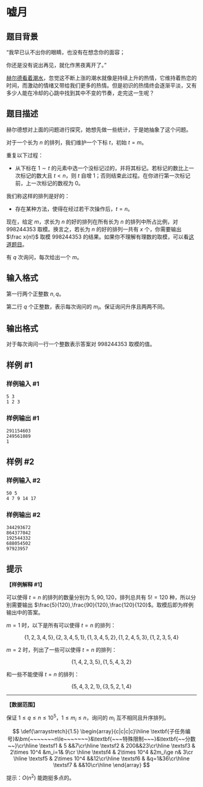# 嘘月

## 题目背景

“我早已认不出你的眼睛，也没有在想念你的面容；

你还是没有说出再见，就化作黑夜离开了。”

[赫尔德看着潮水](https://baike.baidu.com/item/%E4%B8%A5%E7%95%AF/23345630?fr=aladdin)，忽觉这不断上涨的潮水就像是持续上升的热情，它维持着热恋的时间，而激动的情绪又带给我们更多的热情。但是初识的热情终会逐渐平淡，又有多少人能在冷却的心跳中找到其中不变的节奏，走完这一生呢？

## 题目描述

赫尔德想对上面的问题进行探究，她想先做一些统计，于是她抽象了这个问题。

对于一个长为 $n$ 的排列，我们维护一个下标 $t$，初始 $t=m$。

重复以下过程：

- 从下标在 $1\sim t$ 的元素中选一个没标记过的，并将其标记。若标记的数比上一次标记的数大且 $t<n$，则 $t$ 自增 $1$；否则结束此过程。在你进行第一次标记前，上一次标记的数视为 $0$。

我们称这样的排列是好的：

- 存在某种方法，使得在经过若干次操作后，$t=n$。

现在，给定 $m$，求长为 $n$ 的好的排列在所有长为 $n$ 的排列中所占比例，对 $998244353$ 取模。换言之，若长为 $n$ 的好的排列一共有 $x$ 个，你需要输出 $\frac x{n!}$ 取模 $998244353$ 的结果。如果你不理解有理数的取模，可以看[这道题目](/problem/P2613)。

有 $q$ 次询问，每次给出一个 $m$。

## 输入格式

第一行两个正整数 $n,q$。

第二行 $q$ 个正整数，表示每次询问的 $m_i$。保证询问升序且两两不同。

## 输出格式

对于每次询问一行一个整数表示答案对 $998244353$ 取模的值。

## 样例 #1

### 样例输入 #1
```
5 3
1 2 3
```

### 样例输出 #1

```
291154603
249561089
1
```

## 样例 #2

### 样例输入 #2
```
50 5
4 7 9 14 17
```

### 样例输出 #2

```
344293672
864377042
192544332
688054502
97923957
```

## 提示

**【样例解释 \#1】**

可以使得 $t=n$ 的排列的数量分别为 $5,90,120$，排列总共有 $5!=120$ 种，所以分别需要输出 $\frac{5}{120},\frac{90}{120},\frac{120}{120}$。取模后即为样例输出中的答案。

$m=1$ 时，以下是所有可以使得 $t=n$ 的排列：

$$ \{1,2,3,4,5\},\{2,3,4,5,1\},\{1,3,4,5,2\},\{1,2,4,5,3\},\{1,2,3,5,4\} $$

$m=2$ 时，列出了一些可以使得 $t=n$ 的排列：

$$ \{1,4,2,3,5\},\{1,5,4,3,2\} $$

和一些不能使得 $t=n$ 的排列：

$$ \{5,4,3,2,1\},\{3,5,2,1,4\} $$

---

**【数据范围】**

保证 $1\le q\le n\le 10^5$，$1\leq m_i \leq n$，询问的 $m_i$ 互不相同且升序排列。

$$
\def{\arraystretch}{1.5}
\begin{array}{c|c|c|c}\hline 
\textbf{子任务编号}&\bm{~~~~~~~n\le~~~~~~~}&\textbf{~~~特殊限制~~~}&\textbf{~~分数~~}\cr\hline 
\textsf1 & 5 &&7\cr\hline 
\textsf2 & 200&&23\cr\hline 
\textsf3 & 2\times 10^4 &m_i=1& 9\cr \hline 
\textsf4 & 2\times 10^4 &2m_i\ge n& 3\cr \hline 
\textsf5 & 2\times 10^4 &&12\cr\hline 
\textsf6 &  &q=1&36\cr\hline 
\textsf7 &  &&10\cr\hline 
\end{array}
$$

提示：$O(n^2)$ 能跑挺多点的。

